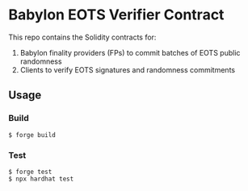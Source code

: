 # Babylon EOTS Verifier Contract

This repo contains the Solidity contracts for:

1. Babylon finality providers (FPs) to commit batches of EOTS public randomness
2. Clients to verify EOTS signatures and randomness commitments

## Usage

### Build

```shell
$ forge build
```

### Test

```shell
$ forge test
$ npx hardhat test
```
